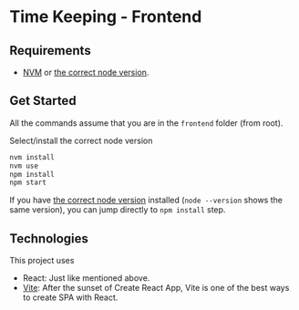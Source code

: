 # Time Keeping - Frontend

## Requirements

- [NVM](https://github.com/nvm-sh/nvm) or [the correct node version](.nvmrc).

## Get Started

All the commands assume that you are in the `frontend` folder (from root).

Select/install the correct node version

```bash
nvm install
nvm use
npm install
npm start
```

If you have [the correct node version](.nvmrc) installed (`node --version` shows the same version), you can jump directly to `npm install` step.

## Technologies

This project uses

- React: Just like mentioned above.
- [Vite](https://vitejs.dev/): After the sunset of Create React App, Vite is one of the best ways to create SPA with React.
